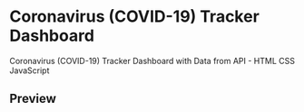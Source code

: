 # Coronavirus (COVID-19) Tracker Dashboard

Coronavirus (COVID-19) Tracker Dashboard with Data from API - HTML CSS JavaScript

## Preview


